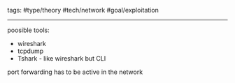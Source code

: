 tags: #type/theory #tech/network #goal/exploitation 

---

poosible tools:
- wireshark
- tcpdump
- Tshark - like wireshark but CLI

port forwarding has to be active in the network